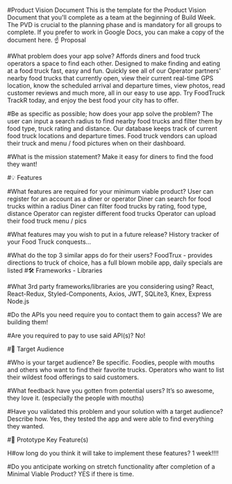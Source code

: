 #Product Vision Document
This is the template for the Product Vision Document that you'll complete as a team at the beginning of Build Week. The PVD is crucial to the planning phase and is mandatory for all groups to complete.
If you prefer to work in Google Docs, you can make a copy of the document here.
☝️ Proposal

#What problem does your app solve?
Affords diners and food truck operators a space to find each other. Designed to make finding and eating at a food truck fast, easy and fun. Quickly see all of our Operator partners' nearby food trucks that currently open, view their current real-time GPS location, know the scheduled arrival and departure times, view photos, read customer reviews and much more, all in our easy to use app. Try FoodTruck TrackR today, and enjoy the best food your city has to offer.

#Be as specific as possible; how does your app solve the problem?
The user can input a search radius to find nearby food trucks and filter them by food type, truck rating and distance. Our database keeps track of current food truck locations and departure times. 
Food truck vendors can upload their truck and menu / food pictures when on their dashboard. 

#What is the mission statement?
	Make it easy for diners to find the food they want!

#💡 Features

#What features are required for your minimum viable product?
	User can register for an account as a diner or operator
	Diner can search for food trucks within a radius
	Diner can filter food trucks by rating, food type, distance
	Operator can register different food trucks
Operator can upload their food truck menu / pics

#What features may you wish to put in a future release?
	History tracker of your Food Truck conquests...

#What do the top 3 similar apps do for their users?
	FoodTrux - provides directions to truck of choice, has a full blown mobile app, daily specials are listed
#🛠 Frameworks - Libraries

#What 3rd party frameworks/libraries are you considering using?
	React, React-Redux, Styled-Components, Axios, JWT, SQLite3, Knex, Express Node.js

#Do the APIs you need require you to contact them to gain access?
	We are building them!

#Are you required to pay to use said API(s)?
	No!

#🎯 Target Audience

#Who is your target audience? Be specific.
	Foodies, people with mouths and others who want to find their favorite trucks. Operators who want to list their wildest food offerings to said customers. 

#What feedback have you gotten from potential users?
	It’s so awesome, they love it. (especially the people with mouths)

#Have you validated this problem and your solution with a target audience? Describe how.
	Yes, they tested the app and were able to find everything they wanted.

#🔑 Prototype Key Feature(s)

H#ow long do you think it will take to implement these features?
	1 week!!!!

#Do you anticipate working on stretch functionality after completion of a Minimal Viable Product?
	YES if there is time.
